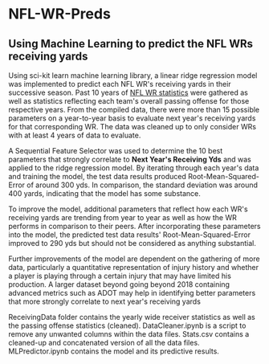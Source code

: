 # NFL-WR-Preds
## Using Machine Learning to predict the NFL WRs receiving yards

Using sci-kit learn machine learning library, a linear ridge regression model was implemented to predict each NFL WR's receiving yards in their successive season. Past 10 years of [NFL WR statistics](https://www.pro-football-reference.com/) were gathered as well as statistics reflecting each team's overall passing offense for those respective years. From the compiled data, there were more than 15 possible parameters on a year-to-year basis to evaluate next year's receiving yards for that corresponding WR. The data was cleaned up to only consider WRs with at least 4 years of data to evaluate.

A Sequential Feature Selector was used to determine the 10 best parameters that strongly correlate to **Next Year's Receiving Yds** and was applied to the ridge regression model. By iterating through each year's data and training the model, the test data results produced Root-Mean-Squared-Error of around 300 yds. In comparison, the standard deviation was around 400 yards, indicating that the model has some substance. 

To improve the model, additional parameters that reflect how each WR's receiving yards are trending from year to year as well as how the WR performs in comparison to their peers. After incorporating these parameters into the model, the predicted test data results' Root-Mean-Squared-Error improved to 290 yds but should not be considered as anything substantial. 

Further improvements of the model are dependent on the gathering of more data, particularly a quantitative representation of injury history and whether a player is playing through a certain injury that may have limited his production. A larger dataset beyond going beyond 2018 containing advanced metrics such as ADOT may help in identifying better parameters that more strongly correlate to next year's receiving yards

ReceivingData folder contains the yearly wide receiver statistics as well as the passing offense statistics (cleaned). DataCleaner.ipynb is a script to remove any unwanted columns within the data files. Stats.csv contains a cleaned-up and concatenated version of all the data files. MLPredictor.ipynb contains the model and its predictive results. 
